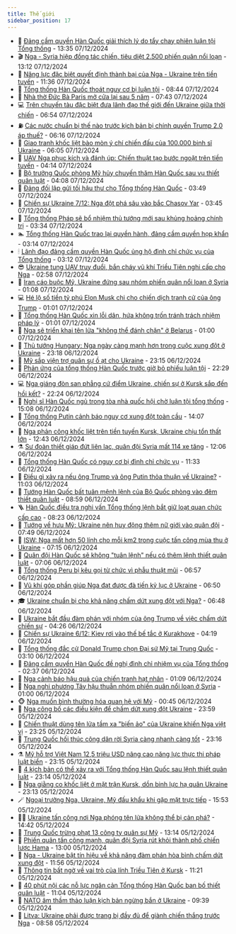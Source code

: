 ```yaml
---
title: Thế giới
sidebar_position: 17
---
```


<!-- dantri-the-gioi:START -->
- 🌋 [Đảng cầm quyền Hàn Quốc giải thích lý do tẩy chay phiên luận tội Tổng thống](https://dantri.com.vn/the-gioi/dang-cam-quyen-han-quoc-giai-thich-ly-do-tay-chay-phien-luan-toi-tong-thong-20241207203113723.htm) - 13:35 07/12/2024
- 🎬 [Nga - Syria hiệp đồng tác chiến, tiêu diệt 2.500 phiến quân nổi loạn](https://dantri.com.vn/the-gioi/nga-syria-hiep-dong-tac-chien-tieu-diet-2500-phien-quan-noi-loan-20241207192904064.htm) - 13:12 07/12/2024
- 🧰 [Năng lực đặc biệt quyết định thành bại của Nga - Ukraine trên tiền tuyến](https://dantri.com.vn/the-gioi/nang-luc-dac-biet-quyet-dinh-thanh-bai-cua-nga-ukraine-tren-tien-tuyen-20241207182823823.htm) - 11:36 07/12/2024
- 🌋 [Tổng thống Hàn Quốc thoát nguy cơ bị luận tội](https://dantri.com.vn/the-gioi/tong-thong-han-quoc-thoat-nguy-co-bi-luan-toi-20241207154452042.htm) - 08:44 07/12/2024
- 🗽 [Nhà thờ Đức Bà Paris mở cửa lại sau 5 năm](https://dantri.com.vn/the-gioi/nha-tho-duc-ba-paris-mo-cua-lai-sau-5-nam-20241207142709531.htm) - 07:43 07/12/2024
- 💻 [Trên chuyến tàu đặc biệt đưa lãnh đạo thế giới đến Ukraine giữa thời chiến](https://dantri.com.vn/the-gioi/tren-chuyen-tau-dac-biet-dua-lanh-dao-the-gioi-den-ukraine-giua-thoi-chien-20241207135119846.htm) - 06:54 07/12/2024
- ⛽️ [Các nước chuẩn bị thế nào trước kịch bản bị chính quyền Trump 2.0 áp thuế?](https://dantri.com.vn/the-gioi/cac-nuoc-chuan-bi-the-nao-truoc-kich-ban-bi-chinh-quyen-trump-20-ap-thue-20241202103841172.htm) - 06:16 07/12/2024
- 🤩 [Giao tranh khốc liệt bào mòn ý chí chiến đấu của 100.000 binh sĩ Ukraine](https://dantri.com.vn/the-gioi/giao-tranh-khoc-liet-bao-mon-y-chi-chien-dau-cua-100000-binh-si-ukraine-20241207122039083.htm) - 06:05 07/12/2024
- 🧐 [UAV Nga phục kích và đánh úp: Chiến thuật tạo bước ngoặt trên tiền tuyến](https://dantri.com.vn/the-gioi/uav-nga-phuc-kich-va-danh-up-chien-thuat-tao-buoc-ngoat-tren-tien-tuyen-20241207095423895.htm) - 04:14 07/12/2024
- 🎊 [Bộ trưởng Quốc phòng Mỹ hủy chuyến thăm Hàn Quốc sau vụ thiết quân luật](https://dantri.com.vn/the-gioi/bo-truong-quoc-phong-my-huy-chuyen-tham-han-quoc-sau-vu-thiet-quan-luat-20241207110740376.htm) - 04:08 07/12/2024
- 📝 [Đảng đối lập gửi tối hậu thư cho Tổng thống Hàn Quốc](https://dantri.com.vn/the-gioi/dang-doi-lap-gui-toi-hau-thu-cho-tong-thong-han-quoc-20241207094937192.htm) - 03:49 07/12/2024
- 🤡 [Chiến sự Ukraine 7/12: Nga đột phá sâu vào bắc Chasov Yar](https://dantri.com.vn/the-gioi/chien-su-ukraine-712-nga-dot-pha-sau-vao-bac-chasov-yar-20241207103413333.htm) - 03:45 07/12/2024
- 🥷 [Tổng thống Pháp sẽ bổ nhiệm thủ tướng mới sau khủng hoảng chính trị](https://dantri.com.vn/the-gioi/tong-thong-phap-se-bo-nhiem-thu-tuong-moi-sau-khung-hoang-chinh-tri-20241206220736721.htm) - 03:34 07/12/2024
- 🏊 [Tổng thống Hàn Quốc trao lại quyền hành, đảng cầm quyền họp khẩn](https://dantri.com.vn/the-gioi/tong-thong-han-quoc-trao-lai-quyen-hanh-dang-cam-quyen-hop-khan-20241207101012021.htm) - 03:14 07/12/2024
- 🕯 [Lãnh đạo đảng cầm quyền Hàn Quốc ủng hộ đình chỉ chức vụ của Tổng thống](https://dantri.com.vn/the-gioi/lanh-dao-dang-cam-quyen-han-quoc-ung-ho-dinh-chi-chuc-vu-cua-tong-thong-20241206210651115.htm) - 03:12 07/12/2024
- 😎 [Ukraine tung UAV truy đuổi, bắn cháy vũ khí Triều Tiên nghi cấp cho Nga](https://dantri.com.vn/the-gioi/ukraine-tung-uav-truy-duoi-ban-chay-vu-khi-trieu-tien-nghi-cap-cho-nga-20241207091340071.htm) - 02:58 07/12/2024
- 🌈 [Iran cáo buộc Mỹ, Ukraine đứng sau nhóm phiến quân nổi loạn ở Syria](https://dantri.com.vn/the-gioi/iran-cao-buoc-my-ukraine-dung-sau-nhom-phien-quan-noi-loan-o-syria-20241207073206970.htm) - 01:08 07/12/2024
- 💻 [Hé lộ số tiền tỷ phú Elon Musk chi cho chiến dịch tranh cử của ông Trump](https://dantri.com.vn/the-gioi/he-lo-so-tien-ty-phu-elon-musk-chi-cho-chien-dich-tranh-cu-cua-ong-trump-20241207070106811.htm) - 01:01 07/12/2024
- 🤖 [Tổng thống Hàn Quốc xin lỗi dân, hứa không trốn tránh trách nhiệm pháp lý](https://dantri.com.vn/the-gioi/tong-thong-han-quoc-xin-loi-dan-hua-khong-tron-tranh-trach-nhiem-phap-ly-20241207080728949.htm) - 01:01 07/12/2024
- 🦏 [Nga sẽ triển khai tên lửa &quot;không thể đánh chặn&quot; ở Belarus](https://dantri.com.vn/the-gioi/nga-se-trien-khai-ten-lua-khong-the-danh-chan-o-belarus-20241207070750119.htm) - 01:00 07/12/2024
- 🌁 [Thủ tướng Hungary: Nga ngày càng mạnh hơn trong cuộc xung đột ở Ukraine](https://dantri.com.vn/the-gioi/thu-tuong-hungary-nga-ngay-cang-manh-hon-trong-cuoc-xung-dot-o-ukraine-20241206203413749.htm) - 23:18 06/12/2024
- 🐘 [Mỹ sắp viện trợ quân sự ồ ạt cho Ukraine](https://dantri.com.vn/the-gioi/my-sap-vien-tro-quan-su-o-at-cho-ukraine-20241207061218918.htm) - 23:15 06/12/2024
- 🥷 [Phản ứng của tổng thống Hàn Quốc trước giờ bỏ phiếu luận tội](https://dantri.com.vn/the-gioi/phan-ung-cua-tong-thong-han-quoc-truoc-gio-bo-phieu-luan-toi-20241207011521457.htm) - 22:29 06/12/2024
- 💻 [Nga giáng đòn san phẳng cứ điểm Ukraine, chiến sự ở Kursk sắp đến hồi kết?](https://dantri.com.vn/the-gioi/nga-giang-don-san-phang-cu-diem-ukraine-chien-su-o-kursk-sap-den-hoi-ket-20241207004228703.htm) - 22:24 06/12/2024
- 🎡 [Nghị sĩ Hàn Quốc ngủ trong tòa nhà quốc hội chờ luận tội tổng thống](https://dantri.com.vn/the-gioi/nghi-si-han-quoc-ngu-trong-toa-nha-quoc-hoi-cho-luan-toi-tong-thong-20241206220557086.htm) - 15:08 06/12/2024
- 🧰 [Tổng thống Putin cảnh báo nguy cơ xung đột toàn cầu](https://dantri.com.vn/the-gioi/tong-thong-putin-canh-bao-nguy-co-xung-dot-toan-cau-20241206202831385.htm) - 14:07 06/12/2024
- 🥸 [Nga phản công khốc liệt trên tiền tuyến Kursk, Ukraine chịu tổn thất lớn](https://dantri.com.vn/the-gioi/nga-phan-cong-khoc-liet-tren-tien-tuyen-kursk-ukraine-chiu-ton-that-lon-20241206194041381.htm) - 12:43 06/12/2024
- ⚗️ [Sư đoàn thiết giáp đứt liên lạc, quân đội Syria mất 114 xe tăng](https://dantri.com.vn/the-gioi/su-doan-thiet-giap-dut-lien-lac-quan-doi-syria-mat-114-xe-tang-20241206165026026.htm) - 12:06 06/12/2024
- 🌮 [Tổng thống Hàn Quốc có nguy cơ bị đình chỉ chức vụ](https://dantri.com.vn/the-gioi/tong-thong-han-quoc-co-nguy-co-bi-dinh-chi-chuc-vu-20241206182935460.htm) - 11:33 06/12/2024
- 🎃 [Điều gì xảy ra nếu ông Trump và ông Putin thỏa thuận về Ukraine?](https://dantri.com.vn/the-gioi/dieu-gi-xay-ra-neu-ong-trump-va-ong-putin-thoa-thuan-ve-ukraine-20241206153152046.htm) - 11:03 06/12/2024
- 💫 [Tướng Hàn Quốc bất tuân mệnh lệnh của Bộ Quốc phòng vào đêm thiết quân luật](https://dantri.com.vn/the-gioi/tuong-han-quoc-bat-tuan-menh-lenh-cua-bo-quoc-phong-vao-dem-thiet-quan-luat-20241206154751998.htm) - 08:59 06/12/2024
- 🪜 [Hàn Quốc điều tra nghi vấn Tổng thống lệnh bắt giữ loạt quan chức cấp cao](https://dantri.com.vn/the-gioi/han-quoc-dieu-tra-nghi-van-tong-thong-lenh-bat-giu-loat-quan-chuc-cap-cao-20241206143404622.htm) - 08:23 06/12/2024
- 🌋 [Tướng về hưu Mỹ: Ukraine nên huy động thêm nữ giới vào quân đội](https://dantri.com.vn/the-gioi/tuong-ve-huu-my-ukraine-nen-huy-dong-them-nu-gioi-vao-quan-doi-20241206143135344.htm) - 07:49 06/12/2024
- 🦏 [ISW: Nga mất hơn 50 lính cho mỗi km2 trong cuộc tấn công mùa thu ở Ukraine](https://dantri.com.vn/the-gioi/isw-nga-mat-hon-50-linh-cho-moi-km2-trong-cuoc-tan-cong-mua-thu-o-ukraine-20241206114904528.htm) - 07:15 06/12/2024
- 👀 [Quân đội Hàn Quốc sẽ không &quot;tuân lệnh&quot; nếu có thêm lệnh thiết quân luật](https://dantri.com.vn/the-gioi/quan-doi-han-quoc-se-khong-tuan-lenh-neu-co-them-lenh-thiet-quan-luat-20241206124227559.htm) - 07:06 06/12/2024
- 🧰 [Tổng thống Peru bị kêu gọi từ chức vì phẫu thuật mũi](https://dantri.com.vn/the-gioi/tong-thong-peru-bi-keu-goi-tu-chuc-vi-phau-thuat-mui-20241206134915499.htm) - 06:57 06/12/2024
- 🚀 [Vũ khí góp phần giúp Nga đạt được đà tiến kỷ lục ở Ukraine](https://dantri.com.vn/the-gioi/vu-khi-gop-phan-giup-nga-dat-duoc-da-tien-ky-luc-o-ukraine-20241206120215575.htm) - 06:50 06/12/2024
- 🎓 [Ukraine chuẩn bị cho khả năng chấm dứt xung đột với Nga?](https://dantri.com.vn/the-gioi/ukraine-chuan-bi-cho-kha-nang-cham-dut-xung-dot-voi-nga-20241206114918664.htm) - 06:48 06/12/2024
- 🥸 [Ukraine bắt đầu đàm phán với nhóm của ông Trump về việc chấm dứt chiến sự](https://dantri.com.vn/the-gioi/ukraine-bat-dau-dam-phan-voi-nhom-cua-ong-trump-ve-viec-cham-dut-chien-su-20241205155107927.htm) - 04:26 06/12/2024
- 🦅 [Chiến sự Ukraine 6/12: Kiev rơi vào thế bế tắc ở Kurakhove](https://dantri.com.vn/the-gioi/chien-su-ukraine-612-kiev-roi-vao-the-be-tac-o-kurakhove-20241206110640728.htm) - 04:19 06/12/2024
- 🤭 [Tổng thống đắc cử Donald Trump chọn Đại sứ Mỹ tại Trung Quốc](https://dantri.com.vn/the-gioi/tong-thong-dac-cu-donald-trump-chon-dai-su-my-tai-trung-quoc-20241206100428593.htm) - 03:10 06/12/2024
- 🤖 [Đảng cầm quyền Hàn Quốc đề nghị đình chỉ nhiệm vụ của Tổng thống](https://dantri.com.vn/the-gioi/dang-cam-quyen-han-quoc-de-nghi-dinh-chi-nhiem-vu-cua-tong-thong-20241206085315335.htm) - 02:37 06/12/2024
- 🐲 [Nga cảnh báo hậu quả của chiến tranh hạt nhân](https://dantri.com.vn/the-gioi/nga-canh-bao-hau-qua-cua-chien-tranh-hat-nhan-20241206073534338.htm) - 01:09 06/12/2024
- 🫣 [Nga nghi phương Tây hậu thuẫn nhóm phiến quân nổi loạn ở Syria](https://dantri.com.vn/the-gioi/nga-nghi-phuong-tay-hau-thuan-nhom-phien-quan-noi-loan-o-syria-20241206075606413.htm) - 01:00 06/12/2024
- 🐵 [Nga muốn bình thường hóa quan hệ với Mỹ](https://dantri.com.vn/the-gioi/nga-muon-binh-thuong-hoa-quan-he-voi-my-20241206074505308.htm) - 00:45 06/12/2024
- 🫶 [Nga công bố các điều kiện để chấm dứt xung đột Ukraine](https://dantri.com.vn/the-gioi/nga-cong-bo-cac-dieu-kien-de-cham-dut-xung-dot-ukraine-20241206063536664.htm) - 23:59 05/12/2024
- 💃 [Chiến thuật dùng tên lửa tầm xa &quot;biến ảo&quot; của Ukraine khiến Nga việt vị](https://dantri.com.vn/the-gioi/chien-thuat-dung-ten-lua-tam-xa-bien-ao-cua-ukraine-khien-nga-viet-vi-20241205171727513.htm) - 23:25 05/12/2024
- 💫 [Trung Quốc hối thúc công dân rời Syria càng nhanh càng tốt](https://dantri.com.vn/the-gioi/trung-quoc-hoi-thuc-cong-dan-roi-syria-cang-nhanh-cang-tot-20241206054155275.htm) - 23:16 05/12/2024
- ⚗️ [Mỹ hỗ trợ Việt Nam 12,5 triệu USD nâng cao năng lực thực thi pháp luật biển](https://dantri.com.vn/the-gioi/my-ho-tro-viet-nam-125-trieu-usd-nang-cao-nang-luc-thuc-thi-phap-luat-bien-20241205165844738.htm) - 23:15 05/12/2024
- 🥷 [4 kịch bản có thể xảy ra với Tổng thống Hàn Quốc sau lệnh thiết quân luật](https://dantri.com.vn/the-gioi/4-kich-ban-co-the-xay-ra-voi-tong-thong-han-quoc-sau-lenh-thiet-quan-luat-20241206055433921.htm) - 23:14 05/12/2024
- 🥸 [Nga giằng co khốc liệt ở mặt trận Kursk, dồn binh lực hạ quân Ukraine](https://dantri.com.vn/the-gioi/nga-giang-co-khoc-liet-o-mat-tran-kursk-don-binh-luc-ha-quan-ukraine-20241206060237669.htm) - 23:13 05/12/2024
- 🪄 [Ngoại trưởng Nga, Ukraine, Mỹ đấu khẩu khi gặp mặt trực tiếp](https://dantri.com.vn/the-gioi/ngoai-truong-nga-ukraine-my-dau-khau-khi-gap-mat-truc-tiep-20241205224601823.htm) - 15:53 05/12/2024
- 🧑‍💻 [Ukraine tấn công nơi Nga phóng tên lửa không thể bị cản phá?](https://dantri.com.vn/the-gioi/ukraine-tan-cong-noi-nga-phong-ten-lua-khong-the-bi-can-pha-20241205213516520.htm) - 14:42 05/12/2024
- 🤭 [Trung Quốc trừng phạt 13 công ty quân sự Mỹ](https://dantri.com.vn/the-gioi/trung-quoc-trung-phat-13-cong-ty-quan-su-my-20241205201046064.htm) - 13:14 05/12/2024
- 🗽 [Phiến quân tấn công mạnh, quân đội Syria rút khỏi thành phố chiến lược Hama](https://dantri.com.vn/the-gioi/phien-quan-tan-cong-manh-quan-doi-syria-rut-khoi-thanh-pho-chien-luoc-hama-20241205200232354.htm) - 13:00 05/12/2024
- 🤖 [Nga - Ukraine bật tín hiệu về khả năng đàm phán hòa bình chấm dứt xung đột](https://dantri.com.vn/the-gioi/nga-ukraine-bat-tin-hieu-ve-kha-nang-dam-phan-hoa-binh-cham-dut-xung-dot-20241205162447736.htm) - 11:56 05/12/2024
- 🌈 [Thông tin bất ngờ về vai trò của lính Triều Tiên ở Kursk](https://dantri.com.vn/the-gioi/thong-tin-bat-ngo-ve-vai-tro-cua-linh-trieu-tien-o-kursk-20241205161836770.htm) - 11:21 05/12/2024
- 🤩 [40 phút nội các nỗ lực ngăn cản Tổng thống Hàn Quốc ban bố thiết quân luật](https://dantri.com.vn/the-gioi/40-phut-noi-cac-no-luc-ngan-can-tong-thong-han-quoc-ban-bo-thiet-quan-luat-20241205173644497.htm) - 11:04 05/12/2024
- 🤗 [NATO âm thầm thảo luận kịch bản ngừng bắn ở Ukraine](https://dantri.com.vn/the-gioi/nato-am-tham-thao-luan-kich-ban-ngung-ban-o-ukraine-20241205163248014.htm) - 09:39 05/12/2024
- 🙉 [Litva: Ukraine phải được trang bị đầy đủ để giành chiến thắng trước Nga](https://dantri.com.vn/the-gioi/litva-ukraine-phai-duoc-trang-bi-day-du-de-gianh-chien-thang-truoc-nga-20241205141805918.htm) - 08:58 05/12/2024<!-- dantri-the-gioi:END -->
